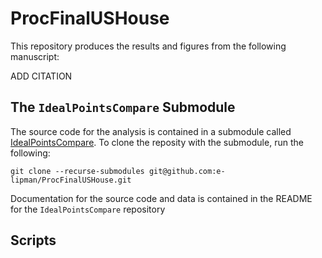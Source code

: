 # ProcFinalUSHouse

This repository produces the results and figures from the following manuscript:

ADD CITATION

## The `IdealPointsCompare` Submodule
The source code for the analysis is contained in a submodule called [IdealPointsCompare](<https://github.com/e-lipman/IdealPointsCompare/tree/11e6be83530b39dcfd18dc1bac1d410dc372154d>). 
To clone the reposity with the submodule, run the following:
```
git clone --recurse-submodules git@github.com:e-lipman/ProcFinalUSHouse.git
```

Documentation for the source code and data is contained in the README for the `IdealPointsCompare` repository

## Scripts
